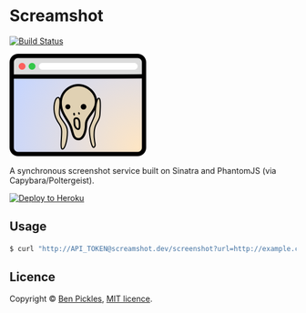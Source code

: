 # Screamshot

[![Build Status](https://travis-ci.org/benpickles/screamshot.svg?branch=master)](https://travis-ci.org/benpickles/screamshot)

![Screamshot logo](docs/logo.png)

A synchronous screenshot service built on Sinatra and PhantomJS (via Capybara/Poltergeist).

[![Deploy to Heroku](https://www.herokucdn.com/deploy/button.svg)](https://heroku.com/deploy?template=https://github.com/benpickles/screamshot)

## Usage

```sh
$ curl "http://API_TOKEN@screamshot.dev/screenshot?url=http://example.com"
```

## Licence

Copyright © [Ben Pickles](http://www.benpickles.com), [MIT licence](LICENCE).
